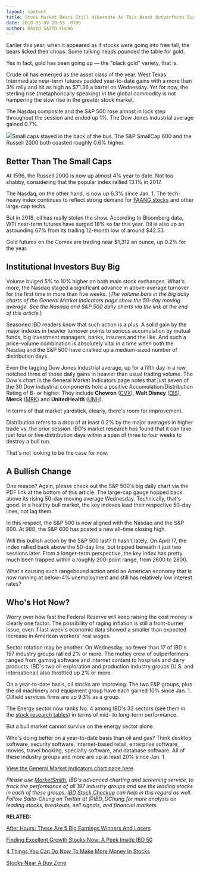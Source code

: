 ```yaml
---
layout: content
title: Stock Market Bears Still Hibernate As This Asset Outperforms Equities
date: 2018-05-09 20:55 -0700
author: DAVID SAITO-CHUNG
---
```






Earlier this year, when it appeared as if stocks were going into free fall, the bears licked their chops. Some talking heads pounded the table for gold.




Yes in fact, gold has been going up — the "black gold" variety, that is.


Crude oil has emerged as the asset class of the year. West Texas Intermediate near-term futures padded year-to-date gains with a more than 3% rally and hit as high as $71.36 a barrel on Wednesday. Yet for now, the sterling rise (metaphorically speaking) in the global commodity is not hampering the slow rise in the greater stock market.


The Nasdaq composite and the S&P 500 rose almost in lock step throughout the session and ended up 1%. The Dow Jones industrial average gained 0.7%.


![](https://www.investors.com/wp-content/uploads/2018/05/MP050918-201x300.jpg)Small caps stayed in the back of the bus. The S&P SmallCap 600 and the Russell 2000 both coasted roughly 0.6% higher.


Better Than The Small Caps
--------------------------


At 1596, the Russell 2000 is now up almost 4% year to date. Not too shabby, considering that the popular index rallied 13.1% in 2017.


The Nasdaq, on the other hand, is now up 6.3% since Jan. 1. The tech-heavy index continues to reflect strong demand for [FAANG stocks](https://www.investors.com/news/technology/fang-stocks-news-quotes-facebook-amazon-netflix-google/) and other large-cap techs.


But in 2018, oil has really stolen the show. According to Bloomberg data, WTI near-term futures have surged 18% so far this year. Oil is also up an astounding 67% from its trailing 12-month low of around $42.53.


Gold futures on the Comex are trading near $1,312 an ounce, up 0.2% for the year.


Institutional Investors Buy Big
-------------------------------


Volume bulged 5% to 10% higher on both main stock exchanges. What's more, the Nasdaq staged a significant advance in above-average turnover for the first time in more than five weeks. (*The volume bars in the big daily charts of the General Market Indicators page show the 50-day moving average. See the Nasdaq and S&P 500 daily charts via the link at the end of this article.*)


Seasoned IBD readers know that such action is a plus. A solid gain by the major indexes in heavier turnover points to serious accumulation by mutual funds, big investment managers, banks, insurers and the like. And such a price-volume combination is absolutely vital in a time when both the Nasdaq and the S&P 500 have chalked up a medium-sized number of distribution days.


Even the lagging Dow Jones industrial average, up for a fifth day in a row, notched three of those daily gains in heavier than usual trading volume. The Dow's chart in the General Market Indicators page notes that just seven of the 30 Dow industrial components hold a positive Accumulation/Distribution Rating of B- or higher. They include **Chevron** ([CVX](https://research.investors.com/quote.aspx?symbol=CVX)), **Walt Disney** ([DIS](https://research.investors.com/quote.aspx?symbol=DIS)), **Merck** ([MRK](https://research.investors.com/quote.aspx?symbol=MRK)) and **UnitedHealth** ([UNH](https://research.investors.com/quote.aspx?symbol=UNH)).


In terms of that market yardstick, clearly, there's room for improvement.


Distribution refers to a drop of at least 0.2% by the major averages in higher trade vs. the prior session. IBD's market research has found that it can take just four or five distribution days within a span of three to four weeks to destroy a bull run.


That's not looking to be the case for now.


A Bullish Change
----------------


One reason? Again, please check out the S&P 500's big daily chart via the PDF link at the bottom of this article. The large-cap gauge hopped back above its rising 50-day moving average Wednesday. Technically, that's good. In a healthy bull market, the key indexes lead their respective 50-day lines, not lag them.


In this respect, the S&P 500 is now aligned with the Nasdaq and the S&P 600. At 980, the S&P 600 has posted a new all-time closing high.


Will this bullish action by the S&P 500 last? It hasn't lately. On April 17, the index rallied back above the 50-day line, but tripped beneath it just two sessions later. From a longer-term perspective, the key index has pretty much been trapped within a roughly 200-point range, from 2600 to 2800.


What's causing such rangebound action amid an American economy that is now running at below-4% unemployment and still has relatively low interest rates?


Who's Hot Now?
--------------


Worry over how fast the Federal Reserve will keep raising the cost money is clearly one factor. The possibility of raging inflation is still a front-burner issue, even if last week's economic data showed a smaller than expected increase in American workers' real wages.


Sector rotation may be another. On Wednesday, no fewer than 17 of IBD's 197 industry groups rallied 2% or more. The motley crew of outperformers ranged from gaming software and internet content to hospitals and dairy products. IBD's two oil exploration and production industry groups (U.S. and international) also throttled up 2% or more.


On a year-to-date basis, oil stocks are improving. The two E&P groups, plus the oil machinery and equipment group have each gained 10% since Jan. 1. Oilfield services firms are up 9.3% as a group.


The Energy sector now ranks No. 4 among IBD's 33 sectors (see them in the [stock research tables](https://www.investors.com/data-tables/ibd-smart-nyse-nasdaq-tables-may-08-2018/)) in terms of mid- to long-term performance.


But a bull market cannot survive on the energy sector alone.


Who's doing better on a year-to-date basis than oil and gas? Think desktop software, security software, internet-based retail, enterprise software, movies, travel booking, specialty software, and database software. All of these industry groups and more are up at least 20% since Jan. 1.


[View the General Market Indicators chart page here](https://www.investors.com/wp-content/uploads/2018/05/IBD0905154905GMI.pdf).


*Please use [MarketSmith](https://shop.investors.com/offer/splashresponsive.aspx?id=mssharpen-fixed&src=A012BF), IBD's advanced charting and screening service, to track the performance of all 197 industry groups and see the leading stocks in each of these groups. [IBD Stock Checkup](https://research.investors.com/stock-checkup/) can help in this regard as well. Follow Saito-Chung on Twitter at @IBD\_DChung for more analysis on leading stocks, breakouts, sell signals, and financial markets.*


**RELATED:**


[After Hours: These Are 5 Big Earnings Winners And Losers](https://www.investors.com/market-trend/stock-market-today/stock-market-futures-booking-holdings-solaredge-turtle-beach-earnings-movers/)


[Finding Excellent Growth Stocks Now: A Peek Inside IBD 50](https://research.investors.com/stock-lists/ibd-50/)


[4 Things You Can Do Now To Make More Money In Stocks](https://www.investors.com/how-to-invest/investors-corner/making-money-in-2018-study-your-past-stock-trades-focus-on-true-leaders/)


[Stocks Near A Buy Zone](https://www.investors.com/category/stock-lists/stocks-near-a-buy-zone/)




